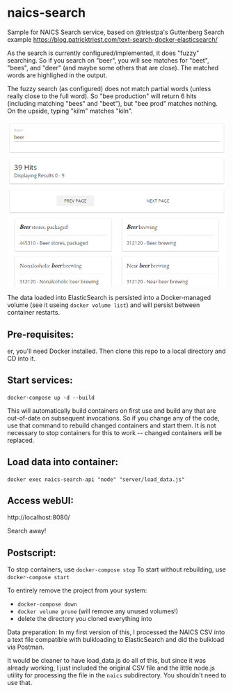 # naics-search
Sample for NAICS Search service, based on @triestpa's Guttenberg Search example https://blog.patricktriest.com/text-search-docker-elasticsearch/

As the search is currently configured/implemented, it does "fuzzy" searching. So if you search on "beer", you will see matches for "beet", "bees", and "deer" (and maybe some others that are close). The matched words are highlighed in the output.

The fuzzy search (as configured) does not match partial words (unless really close to the full word). So "bee production" will return 6 hits (including matching "bees" and "beet"), but "bee prod" matches nothing. On the upside, typing "kilm" matches "kiln".

![Snippet of screen shot](https://github.com/millarde-txm/naics-search/blob/master/naics-search-example-snippet.PNG)

The data loaded into ElasticSearch is persisted into a Docker-managed volume (see it useing `docker volume list`) and will persist between container restarts.

## Pre-requisites:
er, you'll need Docker installed.
Then clone this repo to a local directory and CD into it.

## Start services:
`docker-compose up -d --build`

This will automatically build containers on first use and build any that are out-of-date on subsequent invocations. So if you change any of the code, use that command to rebuild changed containers and start them. It is not necessary to stop containers for this to work -- changed containers will be replaced.

## Load data into container:
`docker exec naics-search-api "node" "server/load_data.js"`

## Access webUI:
http://localhost:8080/

Search away!

## Postscript:
To stop containers, use `docker-compose stop`
To start without rebuilding, use `docker-compose start`

To entirely remove the project from your system:
- `docker-compose down`
- `docker volume prune` (will remove any unused volumes!)
- delete the directory you cloned everything into

Data preparation:
In my first version of this, I processed the NAICS CSV into a text file compatible with bulkloading to ElasticSearch and did the bulkload via Postman.

It would be cleaner to have load_data.js do all of this, but since it was already working, I just included the original CSV file and the little node.js utility for processing the file in the `naics` subdirectory. You shouldn't need to use that.

